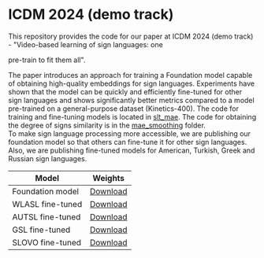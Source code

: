 # ICDM 2024 (demo track)
This repository provides the code for our paper at ICDM 2024 (demo track) - "Video-based learning of sign languages: one

pre-train to fit them all".  

The paper introduces an approach for training a Foundation model capable of obtaining high-quality 
embeddings for sign languages.  Experiments have shown that the model can be quickly and
efficiently fine-tuned for other sign languages and shows significantly better metrics compared 
to a model pre-trained on a general-purpose dataset (Kinetics-400).
The code for training and fine-tuning models is located in [slt_mae](slt_mae). The code for obtaining the degree 
of signs similarity is in the [mae_smoothing](mae_smoothing) folder.  
To make sign language processing more accessible, we are publishing our foundation model so that 
others can fine-tune it for other sign languages. Also, we are publishing fine-tuned
models for American, Turkish, Greek and Russian sign languages.


| Model            | Weights                           |
|------------------|-----------------------------------|
| Foundation model | [Download](https://sochi-hub.obs.ru-moscow-1.hc.sbercloud.ru:443/eccv_2024/pretrain.pth?AccessKeyId=RDEYAQXJBQIQUG7P1N26&Expires=1733793819&x-obs-security-token=gQtydS1tb3Njb3ctMYbUA9--IN_fC4YwW77q8LrqNlcxf3AoxgtyAzNWFouuJHFXpZFaJ3sHtWzgg9W8BD2ZaFClF-DRer3N2kC9XX0YVG-IMWVmAa5_NAhinLZ-PjVQ8bZZQqIoVpmVV3jfFZVR2XaW_TmdBFX4R5jq5b4sMTdtYH93HIaSXBNaTd2TLV0ahhQ-IxomUxxE9ce6L5MRYsrj6eQ98H9ek8ShqDhbVfmKfqGPN2ekhffijIWHattfOfC9KToTcSV56uip9zZmY5iwhtbJmi2x_G7dk7TaHidj4TzWlgGBpy2zx1UYT7WHUh1NXFlFymjvtvO1nlxXtXUwX2zBzixTEfi52LmUZgQ2vbVjoxm9oijrbBj8TcdLntQitfcB0elJ0kvMyK6XJ6qUEIqYpimjb-ssCAon6K4VppIRVbLVQJvau5C53gccJ-_Jfzfnj7IIWMsdGxwAex8ZVS-OCSWhDQ71zbttNiRG0k8l2gXN5q_6legwYxqjS8dhLp_Fpc3HIyCgFw6XGWrzJV2ZTuFLwk6992gpWuqbmLOpFDaau1n-tFh5CNQe-UMGcGybhZEW02DgQr2K7ZqxtcN4H310Eo_-0gi7kj1H1pXq7kyy_8lZY_lvv4-NKu2cUS4DmuD_Gy6nplWX7xRCBWJi_-1OMe4zATjvsLSGTHSLGt0esYj0HK52nSAH_eQRiGvnjZeigap7jgu9ac4ap9AW8aVtoS4Jlv0dCrjZx2ZgVn6oskZLw0L_DoQsoroV9TTJX0Gci9xCXZZkH7sLgU5DCbybgvVUGshv5Sdm7A4XvXkwZ9IyoKAsAfJfY1yfBZo1yQi2lTGTi8PYvESvxAvLx6ZAyMxBlp704t5nXrZYmtcFbD73EAkDcQ%3D%3D&Signature=7jtyNeC00Ck/bbn2I%2Bk7UmUT7gQ%3D) |
| WLASL fine-tuned | [Download](https://sochi-hub.obs.ru-moscow-1.hc.sbercloud.ru:443/eccv_2024/wlasl.pt?AccessKeyId=9LR42G7KC74GDPKMZLC1&Expires=1733793846&x-obs-security-token=gQtydS1tb3Njb3ctMYYwf-c0VK05RN2BhIDHt1kMD-CezyaWftPegotU_cxOOKB_iqegWvtEzisKffl84QaswecAoEgi9O48CIs5xxhciwcZaw-Nc23bD_Qn_fzuI53rIuPkYK2k14gb_EYM0_UxOyVBJMqhLa3VpuOFZYDRCMrpQJLmooCyo4Op4NGAglpMHvz0P01OapQ2dTh-0_N4Eih0L57vNU-D4lU_8NmUVLORDzVWDYouNPY5o8ryOJmi9aDgKKAxOAcVoOailYtBDJfdQSf7XvUl6TzWP2aRuDg8WSPt7hUwNU9yTd4mfXcWknry2HFeRwZNFGa9vcMUxmRzhu2WsNoROuTIUQ0qu5EgQBBHQWskVFgGt0DnW1mqFf5jf986WoxkWJ5rnMH8xuSAt0wY6Qsu6O2BGSYGKEMgkTJPyz58a689czrIoW6oRs4DOtE5rAIt8Ow11mFz4NaGK13paZrm_WxbgMSfj_WrPHdw1vDVcB-cI5xubv3DCKFa2XYO0-Ue0iToRAbW8UDe5unWW9ZqPaEHwMu2HgImaDpnf9s3cBNYvIJLahMjMEDWjTOYR43YFdRMzxhmVNW993GqbD_GQN1skxFyG_hJATdNUDBX-PTsOk0Hx4Asvr1uenjSjdvO8Oh3e2OMfsqFoUuEnxrDDPqts5AtEYjOACT0JOnBO1aB9X0QzjYS3iEk2oH_BhYarePRUep9xi-c32z55VxKZvwiDMr_fwImzPG59ZEvIpRpzWKtQM92BkiAztbqLGPH6_rIw3YzFgwm0CCjpUyeROyQrw8G7uA3jJKkSaP5R5k8EdrWQnToNGvL_OpgPn_q49vGOF267IsJNlCsYLRjb6WdRvJG-DMnpR59y6qQbLzJ0mYxLQ%3D%3D&Signature=KIP4WhVlQHUhq7fmm/jDa2R0wrg%3D) |
| AUTSL fine-tuned | [Download](https://sc.link/CJE74) |
| GSL fine-tuned   | [Download](https://sc.link/rV4OF) |
| SLOVO fine-tuned | [Download](https://sc.link/BySDp) |
